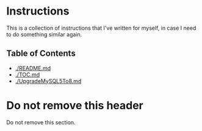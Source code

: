 # Instructions

This is a collection of instructions that I've written for myself, in case I need to do something similar again.

## Table of Contents

- [./README.md](./README.md)
- [./TOC.md](./TOC.md)
- [./UpgradeMySQL5To8.md](./UpgradeMySQL5To8.md)

# Do not remove this header

Do not remove this section.

